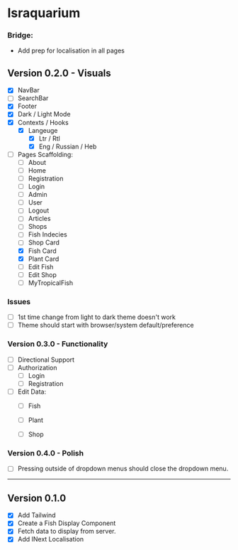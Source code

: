 # Israquarium




### Bridge:
- Add prep for localisation in all pages

## Version 0.2.0 - Visuals
- [X] NavBar
- [ ] SearchBar
- [X] Footer
- [X] Dark / Light Mode
- [X] Contexts / Hooks
    - [X] Langeuge 
        - [X] Ltr / Rtl
        - [X] Eng / Russian / Heb
- [ ] Pages Scaffolding:
    - [ ] About
    - [ ] Home 
    - [ ] Registration
    - [ ] Login
    - [ ] Admin 
    - [ ] User
    - [ ] Logout
    - [ ] Articles
    - [ ] Shops 
    - [ ] Fish Indecies
    - [ ] Shop Card
    - [X] Fish Card
    - [X] Plant Card
    - [ ] Edit Fish 
    - [ ] Edit Shop
    - [ ] MyTropicalFish

### Issues
- [ ] 1st time change from light to dark theme doesn't work
- [ ] Theme should start with browser/system default/preference

### Version 0.3.0 - Functionality
- [ ] Directional Support
- [ ] Authorization 
    - [ ] Login
    - [ ] Registration
- [ ] Edit Data:
    - [ ] Fish
    - [ ] Plant
    - [ ] Shop


### Version 0.4.0 - Polish
- [ ] Pressing outside of dropdown menus should close the dropdown menu.

--- 

## Version 0.1.0
- [X] Add Tailwind
- [X] Create a Fish Display Component
- [X] Fetch data to display from server.
- [X] Add INext Localisation
